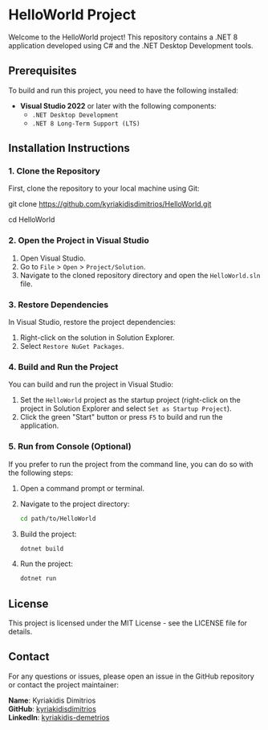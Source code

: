 # HelloWorld Project

Welcome to the HelloWorld project! This repository contains a .NET 8 application developed using C# and the .NET Desktop Development tools.

## Prerequisites

To build and run this project, you need to have the following installed:

- **Visual Studio 2022** or later with the following components:
  - `.NET Desktop Development`
  - `.NET 8 Long-Term Support (LTS)`

## Installation Instructions

### 1. Clone the Repository

First, clone the repository to your local machine using Git:


git clone https://github.com/kyriakidisdimitrios/HelloWorld.git

cd HelloWorld

### 2. Open the Project in Visual Studio

1. Open Visual Studio.
2. Go to `File` > `Open` > `Project/Solution`.
3. Navigate to the cloned repository directory and open the `HelloWorld.sln` file.

### 3. Restore Dependencies

In Visual Studio, restore the project dependencies:

1. Right-click on the solution in Solution Explorer.
2. Select `Restore NuGet Packages`.

### 4. Build and Run the Project

You can build and run the project in Visual Studio:

1. Set the `HelloWorld` project as the startup project (right-click on the project in Solution Explorer and select `Set as Startup Project`).
2. Click the green "Start" button or press `F5` to build and run the application.

### 5. Run from Console (Optional)

If you prefer to run the project from the command line, you can do so with the following steps:

1. Open a command prompt or terminal.
2. Navigate to the project directory:

    ```bash
    cd path/to/HelloWorld
    ```

3. Build the project:

    ```bash
    dotnet build
    ```

4. Run the project:

    ```bash
    dotnet run
    ```

## License

This project is licensed under the MIT License - see the LICENSE file for details.

## Contact

For any questions or issues, please open an issue in the GitHub repository or contact the project maintainer:

**Name**: Kyriakidis Dimitrios  
**GitHub**: [kyriakidisdimitrios](https://github.com/kyriakidisdimitrios)  
**LinkedIn**: [kyriakidis-demetrios](https://www.linkedin.com/in/kyriakidis-demetrios)


